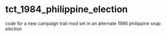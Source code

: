 # tct_1984_philippine_election
 code for a new campaign trail mod set in an alternate 1986 philippine snap election
